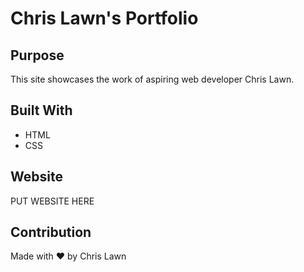 # Chris Lawn's Portfolio

## Purpose
This site showcases the work of aspiring web developer Chris Lawn.

## Built With
* HTML
* CSS

## Website
PUT WEBSITE HERE

## Contribution
Made with ❤️ by Chris Lawn